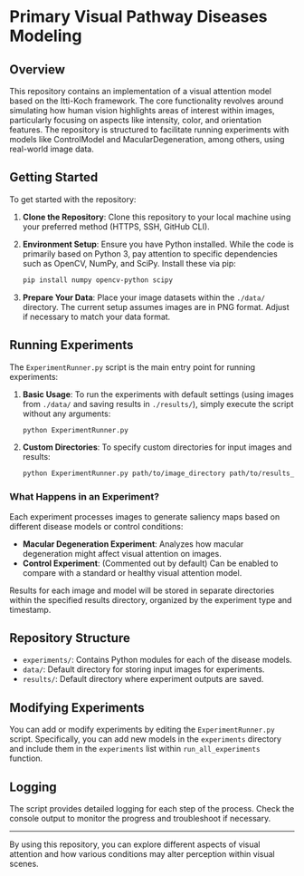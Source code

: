 # Primary Visual Pathway Diseases Modeling

## Overview

This repository contains an implementation of a visual attention model based on the Itti-Koch framework. The core functionality revolves around simulating how human vision highlights areas of interest within images, particularly focusing on aspects like intensity, color, and orientation features. The repository is structured to facilitate running experiments with models like ControlModel and MacularDegeneration, among others, using real-world image data.

## Getting Started

To get started with the repository:

1. **Clone the Repository**: Clone this repository to your local machine using your preferred method (HTTPS, SSH, GitHub CLI).

2. **Environment Setup**: Ensure you have Python installed. While the code is primarily based on Python 3, pay attention to specific dependencies such as OpenCV, NumPy, and SciPy. Install these via pip:

   ```bash
   pip install numpy opencv-python scipy
   ```

3. **Prepare Your Data**: Place your image datasets within the `./data/` directory. The current setup assumes images are in PNG format. Adjust if necessary to match your data format.

## Running Experiments

The `ExperimentRunner.py` script is the main entry point for running experiments:

1. **Basic Usage**: To run the experiments with default settings (using images from `./data/` and saving results in `./results/`), simply execute the script without any arguments:

   ```bash
   python ExperimentRunner.py
   ```

2. **Custom Directories**: To specify custom directories for input images and results:
   ```bash
   python ExperimentRunner.py path/to/image_directory path/to/results_directory
   ```

### What Happens in an Experiment?

Each experiment processes images to generate saliency maps based on different disease models or control conditions:

- **Macular Degeneration Experiment**: Analyzes how macular degeneration might affect visual attention on images.
- **Control Experiment**: (Commented out by default) Can be enabled to compare with a standard or healthy visual attention model.

Results for each image and model will be stored in separate directories within the specified results directory, organized by the experiment type and timestamp.

## Repository Structure

- `experiments/`: Contains Python modules for each of the disease models.
- `data/`: Default directory for storing input images for experiments.
- `results/`: Default directory where experiment outputs are saved.

## Modifying Experiments

You can add or modify experiments by editing the `ExperimentRunner.py` script. Specifically, you can add new models in the `experiments` directory and include them in the `experiments` list within `run_all_experiments` function.

## Logging

The script provides detailed logging for each step of the process. Check the console output to monitor the progress and troubleshoot if necessary.

---

By using this repository, you can explore different aspects of visual attention and how various conditions may alter perception within visual scenes.
